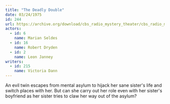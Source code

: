 ```yaml
---
title: "The Deadly Double"
date: 03/24/1975
id: 244
url: https://archive.org/download/cbs_radio_mystery_theater/cbs_radio_mystery_theater-0201-0250.zip/cbs_radio_mystery_theater-0201-0250%2Fcbsrmt_0244_the_deadly_double.mp3
actors:  
  - id: 6
    name: Marian Seldes  
  - id: 16
    name: Robert Dryden  
  - id: 2
    name: Leon Janney
writers:  
  - id: 215
    name: Victoria Dann
---
```

An evil twin escapes from mental asylum to hijack her sane sister's life and switch places with her. But can she carry out her role even with her sister's boyfriend as her sister tries to claw her way out of the asylum?
